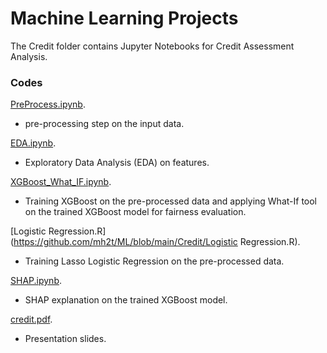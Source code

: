 # Machine Learning Projects
The Credit folder contains Jupyter Notebooks for Credit Assessment Analysis.  

### Codes
[PreProcess.ipynb](https://github.com/mh2t/ML/blob/main/Credit/PreProcess.ipynb). 
- pre-processing step on the input data. 

[EDA.ipynb](https://github.com/mh2t/ML/blob/main/Credit/EDA.ipynb).  
- Exploratory Data Analysis (EDA) on features.  

[XGBoost_What_IF.ipynb](https://github.com/mh2t/ML/blob/main/Credit/XGBoost_What_IF.ipynb).  
- Training XGBoost on the pre-processed data and applying What-If tool on the trained XGBoost model for fairness evaluation.  

[Logistic Regression.R](https://github.com/mh2t/ML/blob/main/Credit/Logistic Regression.R).  
- Training Lasso Logistic Regression on the pre-processed data.  

[SHAP.ipynb](https://github.com/mh2t/ML/blob/main/Credit/SHAP.ipynb).
- SHAP explanation on the trained XGBoost model.  

[credit.pdf](https://github.com/mh2t/ML/blob/main/Credit/credit.pdf).  
- Presentation slides. 
